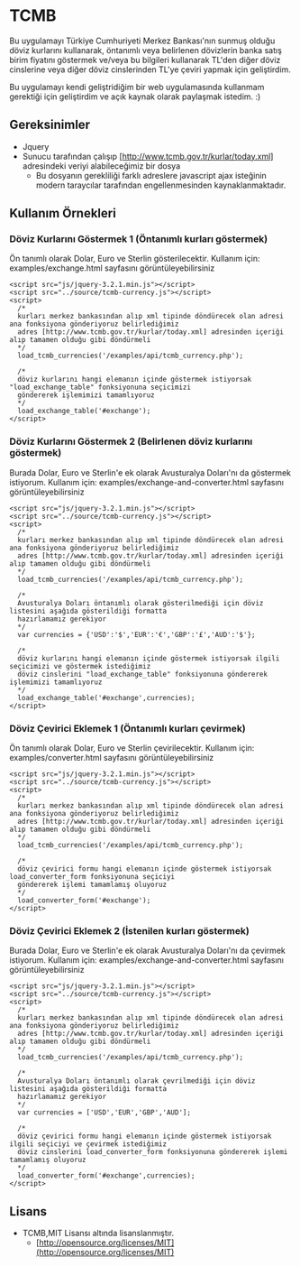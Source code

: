 # TCMB

Bu uygulamayı Türkiye Cumhuriyeti Merkez Bankası'nın sunmuş olduğu döviz kurlarını kullanarak, öntanımlı veya belirlenen 
dövizlerin banka satış birim fiyatını göstermek ve/veya bu bilgileri kullanarak TL'den diğer döviz cinslerine veya diğer döviz
cinslerinden TL'ye çeviri yapmak için geliştirdim.

Bu uygulamayı kendi geliştridiğim bir web uygulamasında kullanmam gerektiği için geliştirdim ve açık kaynak olarak paylaşmak istedim. :)

## Gereksinimler
- Jquery
- Sunucu tarafından çalışıp [http://www.tcmb.gov.tr/kurlar/today.xml] adresindeki veriyi alabileceğimiz bir dosya
  - Bu dosyanın gerekliliği farklı adreslere javascript ajax isteğinin modern taraycılar tarafından engellenmesinden kaynaklanmaktadır.
  
  
## Kullanım Örnekleri

### Döviz Kurlarını Göstermek 1 (Öntanımlı kurları göstermek)

Ön tanımlı olarak Dolar, Euro ve Sterlin gösterilecektir.
Kullanım için: examples/exchange.html sayfasını görüntüleyebilirsiniz

```
<script src="js/jquery-3.2.1.min.js"></script>
<script src="../source/tcmb-currency.js"></script>
<script>
  /* 
  kurları merkez bankasından alıp xml tipinde döndürecek olan adresi ana fonksiyona gönderiyoruz belirlediğimiz 
  adres [http://www.tcmb.gov.tr/kurlar/today.xml] adresinden içeriği alıp tamamen olduğu gibi döndürmeli
  */
  load_tcmb_currencies('/examples/api/tcmb_currency.php');

  /*
  döviz kurlarını hangi elemanın içinde göstermek istiyorsak "load_exchange_table" fonksiyonuna seçicimizi 
  göndererek işlemimizi tamamlıyoruz
  */
  load_exchange_table('#exchange');
</script>
```

### Döviz Kurlarını Göstermek 2 (Belirlenen döviz kurlarını göstermek)

Burada Dolar, Euro ve Sterlin'e ek olarak Avusturalya Doları'nı da göstermek istiyorum.
Kullanım için: examples/exchange-and-converter.html sayfasını görüntüleyebilirsiniz

```
<script src="js/jquery-3.2.1.min.js"></script>
<script src="../source/tcmb-currency.js"></script>
<script>
  /* 
  kurları merkez bankasından alıp xml tipinde döndürecek olan adresi ana fonksiyona gönderiyoruz belirlediğimiz 
  adres [http://www.tcmb.gov.tr/kurlar/today.xml] adresinden içeriği alıp tamamen olduğu gibi döndürmeli
  */
  load_tcmb_currencies('/examples/api/tcmb_currency.php');
  
  /*
  Avusturalya Doları öntanımlı olarak gösterilmediği için döviz listesini aşağıda gösterildiği formatta
  hazırlamamız gerekiyor
  */
  var currencies = {'USD':'$','EUR':'€','GBP':'£','AUD':'$'};

  /*
  döviz kurlarını hangi elemanın içinde göstermek istiyorsak ilgili seçicimizi ve göstermek istediğimiz
  döviz cinslerini "load_exchange_table" fonksiyonuna göndererek işlemimizi tamamlıyoruz
  */
  load_exchange_table('#exchange',currencies);
</script>
```

### Döviz Çevirici Eklemek 1 (Öntanımlı kurları çevirmek)

Ön tanımlı olarak Dolar, Euro ve Sterlin çevirilecektir.
Kullanım için: examples/converter.html sayfasını görüntüleyebilirsiniz

```
<script src="js/jquery-3.2.1.min.js"></script>
<script src="../source/tcmb-currency.js"></script>
<script>
  /* 
  kurları merkez bankasından alıp xml tipinde döndürecek olan adresi ana fonksiyona gönderiyoruz belirlediğimiz 
  adres [http://www.tcmb.gov.tr/kurlar/today.xml] adresinden içeriği alıp tamamen olduğu gibi döndürmeli
  */
  load_tcmb_currencies('/examples/api/tcmb_currency.php');

  /*
  döviz çevirici formu hangi elemanın içinde göstermek istiyorsak load_converter_form fonksiyonuna seçiciyi
  göndererek işlemi tamamlamış oluyoruz
  */
  load_converter_form('#exchange');
</script>
```

### Döviz Çevirici Eklemek 2 (İstenilen kurları göstermek)

Burada Dolar, Euro ve Sterlin'e ek olarak Avusturalya Doları'nı da çevirmek istiyorum.
Kullanım için: examples/exchange-and-converter.html sayfasını görüntüleyebilirsiniz

```
<script src="js/jquery-3.2.1.min.js"></script>
<script src="../source/tcmb-currency.js"></script>
<script>
  /* 
  kurları merkez bankasından alıp xml tipinde döndürecek olan adresi ana fonksiyona gönderiyoruz belirlediğimiz 
  adres [http://www.tcmb.gov.tr/kurlar/today.xml] adresinden içeriği alıp tamamen olduğu gibi döndürmeli
  */
  load_tcmb_currencies('/examples/api/tcmb_currency.php');
  
  /*
  Avusturalya Doları öntanımlı olarak çevrilmediği için döviz listesini aşağıda gösterildiği formatta
  hazırlamamız gerekiyor
  */
  var currencies = ['USD','EUR','GBP','AUD'];

  /*
  döviz çevirici formu hangi elemanın içinde göstermek istiyorsak ilgili seçiciyi ve çevirmek istediğimiz 
  döviz cinslerini load_converter_form fonksiyonuna göndererek işlemi tamamlamış oluyoruz
  */
  load_converter_form('#exchange',currencies);
</script>
```

## Lisans
- TCMB,MIT Lisansı altında lisanslanmıştır.
  - [http://opensource.org/licenses/MIT](http://opensource.org/licenses/MIT)
